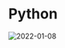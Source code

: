 # Python
![2022-01-08](https://user-images.githubusercontent.com/87929992/148639679-ed24c64e-a21a-46d1-94f2-5791f57f902f.png)
